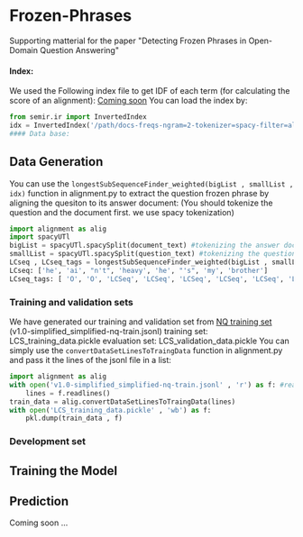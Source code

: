 # Frozen-Phrases
Supporting matterial for the paper "Detecting Frozen Phrases in Open-Domain Question Answering"
#### Index:
We used the Following index file to get IDF of each term (for calculating the score of an alignment):  [Coming soon]()
You can load the index by:
```python
from semir.ir import InvertedIndex
idx = InvertedIndex('/path/docs-freqs-ngram=2-tokenizer=spacy-filter=all.npz')
#### Data base:

```
## Data Generation
You can use the `longestSubSequenceFinder_weighted(bigList , smallList , idx)` function in alignment.py to extract the question frozen phrase by aligning the quesiton to its answer document: (You should tokenize the question and the document first. we use spacy tokenization)
```python
import alignment as alig
import spacyUTl
bigList = spacyUTl.spacySplit(document_text) #tokenizing the answer document
smallList = spacyUTl.spacySplit(question_text) #tokenizing the question "who wrote he ai n't heavy he 's my brother lyrics"
LCseq , LCseq_tags = longestSubSequenceFinder_weighted(bigList , smallList , idx)
LCseq: ['he', 'ai', "n't", 'heavy', 'he', "'s", 'my', 'brother']
LCseq_tags: [ 'O', 'O', 'LCSeq', 'LCSeq', 'LCSeq', 'LCSeq', 'LCSeq', 'LCSeq', 'LCSeq', 'LCSeq', 'O' ]
```
### Training and validation sets
We have generated our training and validation set from [NQ training set](https://ai.google.com/research/NaturalQuestions/download) (v1.0-simplified_simplified-nq-train.jsonl)
training set: LCS_training_data.pickle
evaluation set: LCS_validation_data.pickle
You can simply use the `convertDataSetLinesToTraingData` function in alignment.py and pass it the lines of the jsonl file in a list:
```python
import alignment as alig
with open('v1.0-simplified_simplified-nq-train.jsonl' , 'r') as f: #reading the lines of the NQ training set
    lines = f.readlines() 
train_data = alig.convertDataSetLinesToTraingData(lines) 
with open('LCS_training_data.pickle' , 'wb') as f:
    pkl.dump(train_data , f)
```
### Development set


## Training the Model

## Prediction
Coming soon ...
